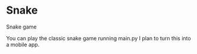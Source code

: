 # Snake
Snake game

You can play the classic snake game running main.py
I plan to turn this into a mobile app.
